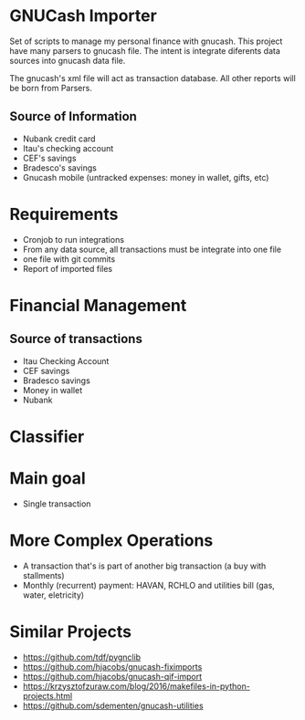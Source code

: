 # GNUCash Importer

Set of scripts to manage my personal finance with gnucash. This project have many parsers to gnucash file. The intent is integrate diferents data sources into gnucash data file.

The gnucash's xml file will act as transaction database. All other reports will be born from Parsers.

## Source of Information

* Nubank credit card
* Itau's checking account
* CEF's savings
* Bradesco's savings
* Gnucash mobile (untracked expenses: money in wallet, gifts, etc)

# Requirements

* Cronjob to run integrations
* From any data source, all transactions must be integrate into one file
* one file with git commits
* Report of imported files

# Financial Management

## Source of transactions

* Itau Checking Account
* CEF savings
* Bradesco savings
* Money in wallet
* Nubank

# Classifier

# Main goal

* Single transaction

# More Complex Operations

* A transaction that's is part of another big transaction (a buy with stallments)
* Monthly (recurrent) payment: HAVAN, RCHLO and utilities bill (gas, water, eletricity)

# Similar Projects

* https://github.com/tdf/pygnclib
* https://github.com/hjacobs/gnucash-fiximports
* https://github.com/hjacobs/gnucash-qif-import
* https://krzysztofzuraw.com/blog/2016/makefiles-in-python-projects.html
* https://github.com/sdementen/gnucash-utilities
